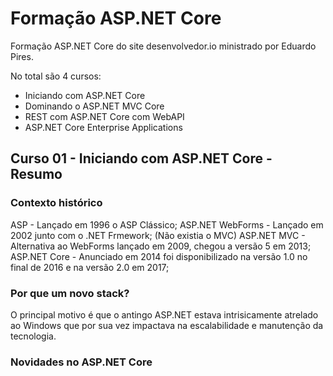 # Formação ASP.NET Core

Formação ASP.NET Core do site desenvolvedor.io ministrado por Eduardo Pires.

No total são 4 cursos:

- Iniciando com ASP.NET Core
- Dominando o ASP.NET MVC Core
- REST com ASP.NET Core com WebAPI
- ASP.NET Core Enterprise Applications

## Curso 01 - Iniciando com ASP.NET Core - Resumo

### Contexto histórico

ASP - Lançado em 1996 o ASP Clássico;
ASP.NET WebForms - Lançado em 2002 junto com o .NET Frmework; (Não existia o MVC)
ASP.NET MVC - Alternativa ao WebForms lançado em 2009, chegou a versão 5 em 2013;
ASP.NET Core - Anunciado em 2014 foi disponibilizado na versão 1.0 no final de 2016 e na versão 2.0 em 2017;

### Por que um novo stack?

O principal motivo é que o antingo ASP.NET estava intrisicamente atrelado ao Windows que por sua vez impactava na escalabilidade e manutenção da tecnologia.

### Novidades no ASP.NET Core













